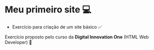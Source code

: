 # Meu primeiro site :computer:

- Exercício para criação de um site básico :white_check_mark:

Exercício proposto pelo curso da **Digital Innovation One** (HTML Web Developer) :pencil:
